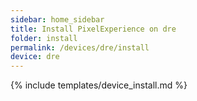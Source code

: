 ```yaml
---
sidebar: home_sidebar
title: Install PixelExperience on dre
folder: install
permalink: /devices/dre/install
device: dre
---
```

{% include templates/device_install.md %}
